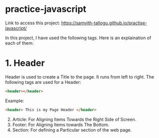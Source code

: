 # practice-javascript

Link to access this project: https://samvith-tallogu.github.io/practise-javascript/

In this project, I have used the following tags. Here is an explaination of each of them:

# 1. Header
Header is used to create a Title to the page. It runs from left to right.
The following tags are used for a Header:
```html
<header></header>
```
Example:
```html
<header> This is my Page Header </header>
```
2. Article: For Aligning Items Towards the Right Side of Screen.
3. Footer: For Aligning Items towards The Bottom.
4. Section: For defining a Particular section of the web page.